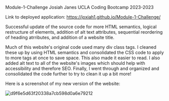 Module-1-Challenge
Josiah Janes
UCLA Coding Bootcamp 2023-2023

Link to deployed application: https://joxiah1.github.io/Module-1-Challenge/

Successful update of the source code for more HTML semantics, logical restructure of elements, addition of alt text attributes, sequential reordering of heading atrributes, and addition of a website title.

Much of this website's original code used many div class tags. I cleaned these up by using HTML semantics and consolidated the CSS code to apply to more tags at once to save space. This also made it easier to read. I also added alt text to all of the website's images which should help with accessibility and therefore SEO. Finally, I went through and organized and consolidated the code further to try to clean it up a bit more!

Here is a screenshot of my new version of the website:

![d9f6e5d63f20338a7cb598d0a6e79212](https://github.com/Joxiah1/Module-1-Challenge/assets/62749353/cfd3759a-6b2f-4c2d-bc1f-8f695e619f1b)
